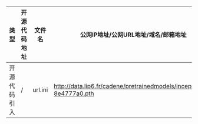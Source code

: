 | 类型 | 开源代码地址 | 文件名 | 公网IP地址/公网URL地址/域名/邮箱地址 | 用途说明 |
| ---- | ------------ | ------ | ------------------------------------ | -------- |
|开源代码引入|/|url.ini|http://data.lip6.fr/cadene/pretrainedmodels/inceptionv4-8e4777a0.pth|下载权重|